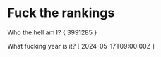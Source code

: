 # Fuck the rankings

Who the hell am I?
{ 3991285 }

What fucking year is it?
[ 2024-05-17T09:00:00Z ]

